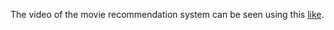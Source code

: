 The video of the movie recommendation system can be seen using this [like]("https://drive.google.com/file/d/1ro7U63EHzdWKR4yTVeA0DySFP2_425gk/view?usp=sharing").